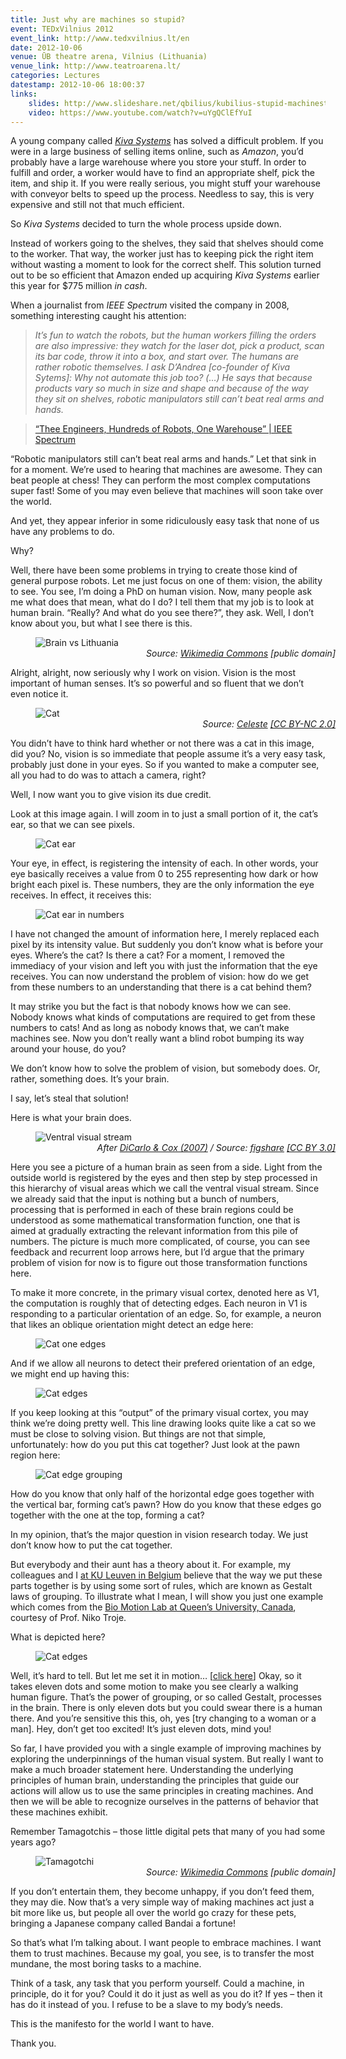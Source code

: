 ```yaml
---
title: Just why are machines so stupid?
event: TEDxVilnius 2012
event_link: http://www.tedxvilnius.lt/en
date: 2012-10-06
venue: ŪB theatre arena, Vilnius (Lithuania)
venue_link: http://www.teatroarena.lt/
categories: Lectures
datestamp: 2012-10-06 18:00:37
links:
    slides: http://www.slideshare.net/qbilius/kubilius-stupid-machinestedxwithurls-15628922
    video: https://www.youtube.com/watch?v=uYgQClEfYuI
---
```


A young company called [*Kiva Systems*](http://www.kivasystems.com/) has solved a difficult problem. If you were in a large business of selling items online, such as *Amazon*, you’d probably have a large warehouse where you store your stuff. In order to fulfill and order, a worker would have to find an appropriate shelf, pick the item, and ship it. If you were really serious, you might stuff your warehouse with conveyor belts to speed up the process. Needless to say, this is very expensive and still not that much efficient.

So *Kiva Systems* decided to turn the whole process upside down.

Instead of workers going to the shelves, they said that shelves should come to the worker. That way, the worker just has to keeping pick the right item without wasting a moment to look for the correct shelf. This solution turned out to be so efficient that Amazon ended up acquiring *Kiva Systems* earlier this year for \$775 million *in cash*.

When a journalist from *IEEE Spectrum* visited the company in 2008, something interesting caught his attention:

> *It’s fun to watch the robots, but the human workers filling the orders are also impressive: they watch for the laser dot, pick a product, scan its bar code, throw it into a box, and start over. The humans are rather robotic themselves. I ask D’Andrea [co-founder of Kiva Sytems]: Why not automate this job too? (…) He says that because products vary so much in size and shape and because of the way they sit on shelves, robotic manipulators still can’t beat real arms and hands.*

> [“Thee Engineers, Hundreds of Robots, One Warehouse” | IEEE Spectrum](http://spectrum.ieee.org/robotics/robotics-software/three-engineers-hundreds-of-robots-one-warehouse/2)

“Robotic manipulators still can’t beat real arms and hands.” Let that sink in for a moment. We’re used to hearing that machines are awesome. They can beat people at chess! They can perform the most complex computations super fast! Some of you may even believe that machines will soon take over the world.

And yet, they appear inferior in some ridiculously easy task that none of us have any problems to do.

Why?

Well, there have been some problems in trying to create those kind of general purpose robots. Let me just focus on one of them: vision, the ability to see. You see, I’m doing a PhD on human vision. Now, many people ask me what does that mean, what do I do? I tell them that my job is to look at human brain. “Really? And what do you see there?”, they ask. Well, I don’t know about you, but what I see there is this.

<figure>
    <img alt="Brain vs Lithuania" src="img/brain_lithuania.png" />
    <figcaption style="text-align:right; width:480px; font-style:italic">Source: <a href="http://commons.wikimedia.org/wiki/File:LietuvaMiestams.png">Wikimedia Commons</a> [public domain]</figcaption>
</figure>

Alright, alright, now seriously why I work on vision. Vision is the most important of human senses. It’s so powerful and so fluent that we don’t even notice it.

<figure>
    <img alt="Cat" src="img/cat.jpg" />
    <figcaption style="text-align:right; width:480px; font-style:italic">Source: <a href="http://www.flickr.com/photos/celesterc/444784759/">Celeste</a> <a href="http://creativecommons.org/licenses/by-nc/2.0/deed.en">[CC BY-NC 2.0]</a></figcaption>
</figure>

You didn’t have to think hard whether or not there was a cat in this image, did you? No, vision is so immediate that people assume it’s a very easy task, probably just done in your eyes. So if you wanted to make a computer see, all you had to do was to attach a camera, right?

Well, I now want you to give vision its due credit.

Look at this image again. I will zoom in to just a small portion of it, the cat’s ear, so that we can see pixels.

<figure>
    <img alt="Cat ear" src="img/cat_ear.jpg" />
</figure>

Your eye, in effect, is registering the intensity of each. In other words, your eye basically receives a value from 0 to 255 representing how dark or how bright each pixel is. These numbers, they are the only information the eye receives. In effect, it receives this:

<figure>
    <img alt="Cat ear in numbers" src="img/num_color.png" />
</figure>

I have not changed the amount of information here, I merely replaced each pixel by its intensity value. But suddenly you don’t know what is before your eyes. Where’s the cat? Is there a cat? For a moment, I removed the immediacy of your vision and left you with just the information that the eye receives. You can now understand the problem of vision: how do we get from these numbers to an understanding that there is a cat behind them?

It may strike you but the fact is that nobody knows how we can see. Nobody knows what kinds of computations are required to get from these numbers to cats! And as long as nobody knows that, we can’t make machines see. Now you don’t really want a blind robot bumping its way around your house, do you?

We don’t know how to solve the problem of vision, but somebody does. Or, rather, something does. It’s your brain.

I say, let’s steal that solution!

Here is what your brain does.

<figure>
    <img alt="Ventral visual stream" src="img/visual_stream_small.png" />
    <figcaption style="text-align:right; width:480px; font-style:italic">After <a href="http://dx.doi.org/10.1016/j.tics.2007.06.010">DiCarlo & Cox (2007)</a> / Source: <a href="http://dx.doi.org/10.6084/m9.figshare.106794">figshare</a> <a href="http://creativecommons.org/licenses/by/3.0/">[CC BY 3.0]</a></figcaption>
</figure>

Here you see a picture of a human brain as seen from a side. Light from the outside world is registered by the eyes and then step by step processed in this hierarchy of visual areas which we call the ventral visual stream. Since we already said that the input is nothing but a bunch of numbers, processing that is performed in each of these brain regions could be understood as some mathematical transformation function, one that is aimed at gradually extracting the relevant information from this pile of numbers. The picture is much more complicated, of course, you can see feedback and recurrent loop arrows here, but I’d argue that the primary problem of vision for now is to figure out those transformation functions here.

To make it more concrete, in the primary visual cortex, denoted here as V1, the computation is roughly that of detecting edges. Each neuron in V1 is responding to a particular orientation of an edge. So, for example, a neuron that likes an oblique orientation might detect an edge here:

<figure>
    <img alt="Cat one edges" src="img/cat_edges_one.jpg" />
</figure>

And if we allow all neurons to detect their prefered orientation of an edge, we might end up having this:

<figure>
    <img alt="Cat edges" src="img/cat_edges.jpg" />
</figure>

If you keep looking at this “output” of the primary visual cortex, you may think we’re doing pretty well. This line drawing looks quite like a cat so we must be close to solving vision. But things are not that simple, unfortunately: how do you put this cat together? Just look at the pawn region here:

<figure>
    <img alt="Cat edge grouping" src="img/cat_grouping.png" />
</figure>

How do you know that only half of the horizontal edge goes together with the vertical bar, forming cat’s pawn? How do you know that these edges go together with the one at the top, forming a cat?

In my opinion, that’s the major question in vision research today. We just don’t know how to put the cat together.

But everybody and their aunt has a theory about it. For example, my colleagues and I [at KU Leuven in Belgium](http://www.gestaltrevision.be) believe that the way we put these parts together is by using some sort of rules, which are known as Gestalt laws of grouping. To illustrate what I mean, I will show you just one example which comes from the [Bio Motion Lab at Queen’s University, Canada](http://www.biomotionlab.ca), courtesy of Prof. Niko Troje.

What is depicted here?

<figure>
    <img alt="Cat edges" src="img/bmg.png" />
</figure>

Well, it’s hard to tell. But let me set it in motion… [[click here](http://www.biomotionlab.ca/Demos/BMLgender.html)] Okay, so it takes eleven dots and some motion to make you see clearly a walking human figure. That’s the power of grouping, or so called Gestalt, processes in the brain. There is only eleven dots but you could swear there is a human there. And you’re sensitive this this, oh, yes [try changing to a woman or a man]. Hey, don’t get too excited! It’s just eleven dots, mind you!

So far, I have provided you with a single example of improving machines by exploring the underpinnings of the human visual system. But really I want to make a much broader statement here. Understanding the underlying principles of human brain, understanding the principles that guide our actions will allow us to use the same principles in creating machines. And then we will be able to recognize ourselves in the patterns of behavior that these machines exhibit.

Remember Tamagotchis – those little digital pets that many of you had some years ago?

<figure>
    <img alt="Tamagotchi" src="img/tamagotchi.jpg" />
    <figcaption style="text-align:right; width:480px; font-style:italic">Source: <a href="http://commons.wikimedia.org/wiki/File:Tamagotchi_0124_ubt.jpeg">Wikimedia Commons</a> [public domain]</figcaption>
</figure>

If you don’t entertain them, they become unhappy, if you don’t feed them, they may die. Now that’s a very simple way of making machines act just a bit more like us, but people all over the world go crazy for these pets, bringing a Japanese company called Bandai a fortune!

So that’s what I’m talking about. I want people to embrace machines. I want them to trust machines. Because my goal, you see, is to transfer the most mundane, the most boring tasks to a machine.

Think of a task, any task that you perform yourself. Could a machine, in principle, do it for you? Could it do it just as well as you do it? If yes – then it has do it instead of you. I refuse to be a slave to my body’s needs.

This is the manifesto for the world I want to have.

Thank you.
